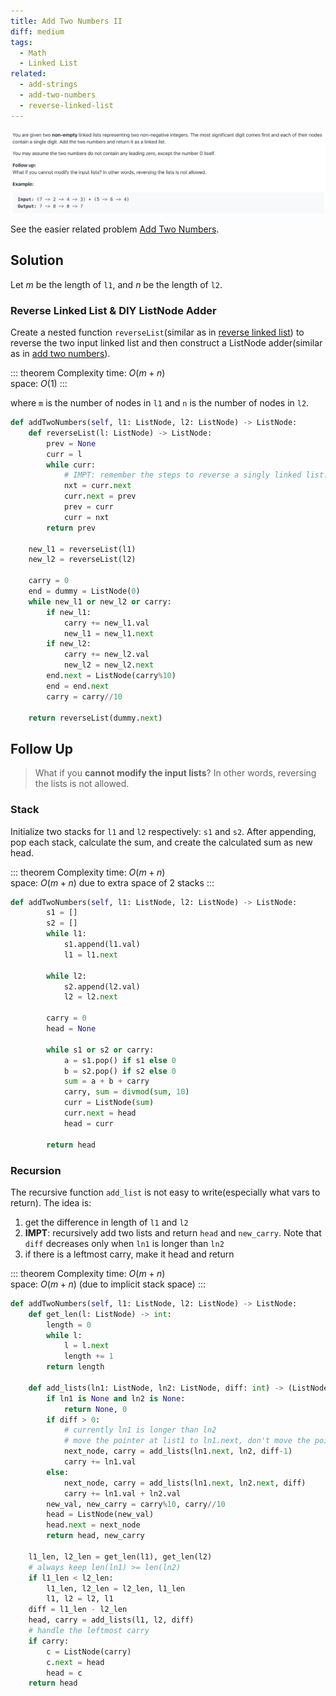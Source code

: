 ```yaml
---
title: Add Two Numbers II
diff: medium
tags:
  - Math
  - Linked List
related:
  - add-strings
  - add-two-numbers
  - reverse-linked-list
---
```


<img class="medium-zoom" src="/algo/add-two-numbers-ii.png" alt="https://leetcode.com/problems/add-two-numbers-ii">

See the easier related problem [Add Two Numbers](add_two_numbers).

## Solution

Let $m$ be the length of `l1`, and $n$ be the length of `l2`.

### Reverse Linked List & DIY ListNode Adder

Create a nested function `reverseList`(similar as in [reverse linked list](reverse-linked-list)) to reverse the two input linked list and then construct a ListNode adder(similar as in [add two numbers](add-two-numbers)).

::: theorem Complexity
time: $O(m + n)$  
space: $O(1)$
:::

where `m` is the number of nodes in `l1` and `n` is the number of nodes in `l2`.

```py
def addTwoNumbers(self, l1: ListNode, l2: ListNode) -> ListNode:
    def reverseList(l: ListNode) -> ListNode:
        prev = None
        curr = l
        while curr:
            # IMPT: remember the steps to reverse a singly linked list!!!
            nxt = curr.next
            curr.next = prev
            prev = curr
            curr = nxt
        return prev

    new_l1 = reverseList(l1)
    new_l2 = reverseList(l2)

    carry = 0
    end = dummy = ListNode(0)
    while new_l1 or new_l2 or carry:
        if new_l1:
            carry += new_l1.val
            new_l1 = new_l1.next
        if new_l2:
            carry += new_l2.val
            new_l2 = new_l2.next
        end.next = ListNode(carry%10)
        end = end.next
        carry = carry//10

    return reverseList(dummy.next)
```

## Follow Up

> What if you **cannot modify the input lists**? In other words, reversing the lists is not allowed.

### Stack

Initialize two stacks for `l1` and `l2` respectively: `s1` and `s2`. After appending, pop each stack, calculate the sum, and create the calculated sum as new head.

::: theorem Complexity
time: $O(m + n)$  
space: $O(m + n)$ due to extra space of 2 stacks
:::

```py
def addTwoNumbers(self, l1: ListNode, l2: ListNode) -> ListNode:
        s1 = []
        s2 = []
        while l1:
            s1.append(l1.val)
            l1 = l1.next

        while l2:
            s2.append(l2.val)
            l2 = l2.next

        carry = 0
        head = None

        while s1 or s2 or carry:
            a = s1.pop() if s1 else 0
            b = s2.pop() if s2 else 0
            sum = a + b + carry
            carry, sum = divmod(sum, 10)
            curr = ListNode(sum)
            curr.next = head
            head = curr

        return head
```

### Recursion

The recursive function `add_list` is not easy to write(especially what vars to return). The idea is:

1. get the difference in length of `l1` and `l2`
2. **IMPT**: recursively add two lists and return `head` and `new_carry`. Note that `diff` decreases only when `ln1` is longer than `ln2`
3. if there is a leftmost carry, make it head and return

::: theorem Complexity
time: $O(m + n)$  
space: $O(m + n)$ (due to implicit stack space)
:::

```py
def addTwoNumbers(self, l1: ListNode, l2: ListNode) -> ListNode:
    def get_len(l: ListNode) -> int:
        length = 0
        while l:
            l = l.next
            length += 1
        return length

    def add_lists(ln1: ListNode, ln2: ListNode, diff: int) -> (ListNode, int):
        if ln1 is None and ln2 is None:
            return None, 0
        if diff > 0:
            # currently ln1 is longer than ln2
            # move the pointer at list1 to ln1.next, don't move the pointer at list2
            next_node, carry = add_lists(ln1.next, ln2, diff-1)
            carry += ln1.val
        else:
            next_node, carry = add_lists(ln1.next, ln2.next, diff)
            carry += ln1.val + ln2.val
        new_val, new_carry = carry%10, carry//10
        head = ListNode(new_val)
        head.next = next_node
        return head, new_carry

    l1_len, l2_len = get_len(l1), get_len(l2)
    # always keep len(ln1) >= len(ln2)
    if l1_len < l2_len:
        l1_len, l2_len = l2_len, l1_len
        l1, l2 = l2, l1
    diff = l1_len - l2_len
    head, carry = add_lists(l1, l2, diff)
    # handle the leftmost carry
    if carry:
        c = ListNode(carry)
        c.next = head
        head = c
    return head
```
